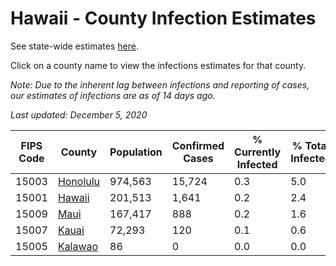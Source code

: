 # Hawaii - County Infection Estimates

See state-wide estimates [here](/infections/us-hi).

Click on a county name to view the infections estimates for that county.

*Note: Due to the inherent lag between infections and reporting of cases, our estimates of infections are as of 14 days ago.*

*Last updated: December 5, 2020*

|   FIPS Code |               County |   Population |   Confirmed Cases |   % Currently Infected |   % Total Infected |
|-------------|----------------------|--------------|-------------------|------------------------|--------------------|
|       15003 | [Honolulu](honolulu) |      974,563 |            15,724 |                    0.3 |                5.0 |
|       15001 |     [Hawaii](hawaii) |      201,513 |             1,641 |                    0.2 |                2.4 |
|       15009 |         [Maui](maui) |      167,417 |               888 |                    0.2 |                1.6 |
|       15007 |       [Kauai](kauai) |       72,293 |               120 |                    0.1 |                0.6 |
|       15005 |   [Kalawao](kalawao) |           86 |                 0 |                    0.0 |                0.0 |